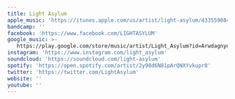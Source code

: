 ```yaml
---
title: Light Asylum
apple_music: 'https://itunes.apple.com/us/artist/light-asylum/433559884'
bandcamp: ''
facebook: 'https://www.facebook.com/LIGHTASYLUM'
google_music: >-
   https://play.google.com/store/music/artist/Light_Asylum?id=Arwdagnyn22gheh7666vnhpnn54
instagram: 'https://www.instagram.com/light_asylum'
soundcloud: 'https://soundcloud.com/light-asylum'
spotify: 'https://open.spotify.com/artist/2y98d6N81pArQNXYvkupr8'
twitter: 'https://twitter.com/LightAsylum'
website: ''
youtube: ''
---
```


